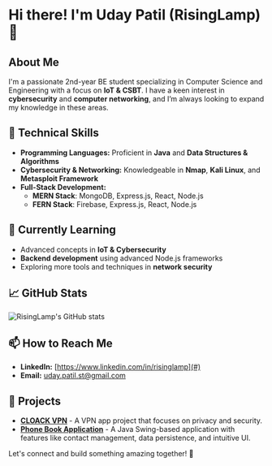 # Hi there! I'm Uday Patil (RisingLamp) 👋

## About Me
I'm a passionate 2nd-year BE student specializing in Computer Science and Engineering with a focus on **IoT & CSBT**. I have a keen interest in **cybersecurity** and **computer networking**, and I’m always looking to expand my knowledge in these areas. 

## 🔧 Technical Skills
- **Programming Languages:** Proficient in **Java** and **Data Structures & Algorithms**
- **Cybersecurity & Networking:** Knowledgeable in **Nmap**, **Kali Linux**, and **Metasploit Framework**
- **Full-Stack Development:** 
  - **MERN Stack**: MongoDB, Express.js, React, Node.js
  - **FERN Stack**: Firebase, Express.js, React, Node.js

## 🌱 Currently Learning
- Advanced concepts in **IoT & Cybersecurity**
- **Backend development** using advanced Node.js frameworks
- Exploring more tools and techniques in **network security**

## 📈 GitHub Stats
![RisingLamp's GitHub stats](https://github-readme-stats.vercel.app/api?username=RisingLamp&show_icons=true&theme=radical)

## 📫 How to Reach Me
- **LinkedIn:** [https://www.linkedin.com/in/risinglamp](#)  
- **Email:** uday.patil.st@gmail.com

## 📜 Projects
- **[CLOACK VPN](#)** - A VPN app project that focuses on privacy and security.
- **[Phone Book Application](#)** - A Java Swing-based application with features like contact management, data persistence, and intuitive UI.

Let's connect and build something amazing together! 🚀
